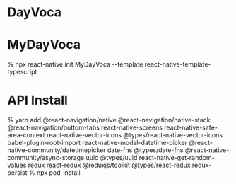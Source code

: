 # DayVoca


# MyDayVoca
% npx react-native init MyDayVoca --template react-native-template-typescript

# API Install
% yarn add @react-navigation/native @react-navigation/native-stack @react-navigation/bottom-tabs react-native-screens react-native-safe-area-context react-native-vector-icons @types/react-native-vector-icons babel-plugin-root-import react-native-modal-datetime-picker @react-native-community/datetimepicker date-fns @types/date-fns @react-native-community/async-storage uuid @types/uuid react-native-get-random-values redux react-redux @reduxjs/toolkit @types/react-redux redux-persist
% npx pod-install
